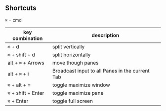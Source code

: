 
## Shortcuts
`⌘` = cmd

key combination     | description
--------------------|------------
`⌘` + d             | split vertically
`⌘` + shift + d     | split horizontally
alt + `⌘` + Arrows  | move though panes
alt + `⌘` + i       | Broadcast input to all Panes in the current Tab
`⌘` + alt + =       | toggle maximize window
`⌘` + shift + Enter | toggle maximize pane
`⌘` + Enter         | toggle full screen
